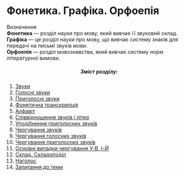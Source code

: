 # Фонетика. Графіка. Орфоепія

<div class="eoz-wrap">
<span class="eoz">Визначення</span>
<div class="eoz-text">
<b>Фонетика</b> — роздiл науки про мову, який вивчає її звуковий склад.<br>
<b>Графiка</b> — це роздiл науки про мову, що вивчає систему знакiв
для передачi на письмi звукiв мови.<br>
<b>Орфоепія</b> — розділ мовознавства, який вивчає систему норм літературної вимови.
</div>
</div>

<center><h5>Зміст розділу:</h5></center>

1. [Звуки](1/golosn_zvuki.md)
  1. [Голосні звуки](1/golosn_zvuki.md)
  2. [Приголосні звуки](1/prigolosn_zvuki.md)
2. [Фонетична транскрипція](1/fonetichna_transkriptsya.md)
3. [Алфавіт](1/alfavt.md)
4. [Співвідношення звуків і літер](1/spvvdnoshennya_zvukv__lter.md)
5. [Уподібнення приголосних     звуків](1/upodbnennya_prigolosnih_zvukv.md)
6. [Чергування звуків](1/cherguvannya_golosnih_zvukv.md)
  1. [Чергування голосних звуків](1/cherguvannya_golosnih_zvukv.md)
  2. [Чергування приголосних звуків](1/cherguvannya_prigolosnih_zvukv.md)
7. [Основні випадки чергування У-В, І-Й](1/osnovn_vipadki_cherguvannya_u-v,_-i.md)
8. [Склад. Складоподіл](1/sklad_skladopodl.md)
9. [Наголос](1/nagolos.md)
10. [Запитання до теми](1/zapitannya_do_temi.md)